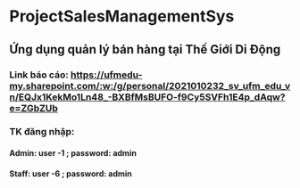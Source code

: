 # ProjectSalesManagementSys
## Ứng dụng quản lý bán hàng tại Thế Giới Di Động
### Link báo cáo: https://ufmedu-my.sharepoint.com/:w:/g/personal/2021010232_sv_ufm_edu_vn/EQJx1KekMo1Ln48_-BXBfMsBUFO-f9Cy5SVFh1E4p_dAqw?e=ZGbZUb
### TK đăng nhập:
####  Admin: user -1 ; password: admin
####  Staff: user -6 ; password: admin

